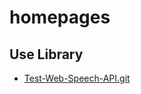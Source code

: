 # homepages

## Use Library

- [Test-Web-Speech-API.git](https://github.com/n138-kz/Test-Web-Speech-API.git)
